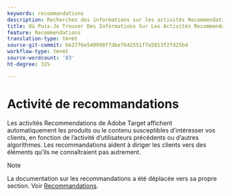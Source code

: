 ```yaml
---
keywords: recommandations
description: Recherchez des informations sur les activités Recommendations dans Adobe Target qui affichent automatiquement des produits ou du contenu susceptibles d’intéresser vos clients en fonction de l’activité d’utilisateurs précédents.
title: Où Puis-Je Trouver Des Informations Sur Les Activités Recommendations ?
feature: Recommendations
translation-type: tm+mt
source-git-commit: bb27f6e540998f7dbe7642551f7a5013f2fd25b4
workflow-type: tm+mt
source-wordcount: '83'
ht-degree: 32%

---
```



# Activité de recommandations

Les activités Recommendations de Adobe Target affichent automatiquement les produits ou le contenu susceptibles d’intéresser vos clients, en fonction de l’activité d’utilisateurs précédents ou d’autres algorithmes. Les recommandations aident à diriger les clients vers des éléments qu’ils ne connaîtraient pas autrement.

>[!NOTE]
>
>La documentation sur les recommandations a été déplacée vers sa propre section. Voir [Recommandations](/help/c-recommendations/recommendations.md#concept_7556C8A4543942F2A77B13A29339C0C0).


